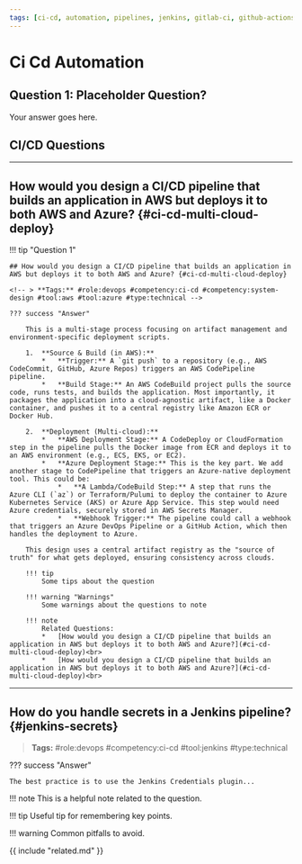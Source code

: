 ```yaml
---
tags: [ci-cd, automation, pipelines, jenkins, gitlab-ci, github-actions, azure-devops]
---
```


# Ci Cd Automation

## Question 1: Placeholder Question?
Your answer goes here.


## CI/CD Questions

---

## How would you design a CI/CD pipeline that builds an application in AWS but deploys it to both AWS and Azure? {#ci-cd-multi-cloud-deploy}

!!! tip "Question 1"

    ## How would you design a CI/CD pipeline that builds an application in AWS but deploys it to both AWS and Azure? {#ci-cd-multi-cloud-deploy}

    <!-- > **Tags:** #role:devops #competency:ci-cd #competency:system-design #tool:aws #tool:azure #type:technical -->

    ??? success "Answer"

        This is a multi-stage process focusing on artifact management and environment-specific deployment scripts.
        
        1.  **Source & Build (in AWS):**
            *   **Trigger:** A `git push` to a repository (e.g., AWS CodeCommit, GitHub, Azure Repos) triggers an AWS CodePipeline pipeline.
            *   **Build Stage:** An AWS CodeBuild project pulls the source code, runs tests, and builds the application. Most importantly, it packages the application into a cloud-agnostic artifact, like a Docker container, and pushes it to a central registry like Amazon ECR or Docker Hub.
        
        2.  **Deployment (Multi-cloud):**
            *   **AWS Deployment Stage:** A CodeDeploy or CloudFormation step in the pipeline pulls the Docker image from ECR and deploys it to an AWS environment (e.g., ECS, EKS, or EC2).
            *   **Azure Deployment Stage:** This is the key part. We add another stage to CodePipeline that triggers an Azure-native deployment tool. This could be:
                *   **A Lambda/CodeBuild Step:** A step that runs the Azure CLI (`az`) or Terraform/Pulumi to deploy the container to Azure Kubernetes Service (AKS) or Azure App Service. This step would need Azure credentials, securely stored in AWS Secrets Manager.
                *   **Webhook Trigger:** The pipeline could call a webhook that triggers an Azure DevOps Pipeline or a GitHub Action, which then handles the deployment to Azure.

        This design uses a central artifact registry as the "source of truth" for what gets deployed, ensuring consistency across clouds.
    
        !!! tip 
            Some tips about the question

        !!! warning "Warnings"
            Some warnings about the questions to note

        !!! note
            Related Questions:
            *   [How would you design a CI/CD pipeline that builds an application in AWS but deploys it to both AWS and Azure?](#ci-cd-multi-cloud-deploy)<br>
            *   [How would you design a CI/CD pipeline that builds an application in AWS but deploys it to both AWS and Azure?](#ci-cd-multi-cloud-deploy)<br>



---

## How do you handle secrets in a Jenkins pipeline? {#jenkins-secrets}

> **Tags:** #role:devops #competency:ci-cd #tool:jenkins #type:technical

??? success "Answer"

    The best practice is to use the Jenkins Credentials plugin...


!!! note
    This is a helpful note related to the question.

!!! tip
    Useful tip for remembering key points.

!!! warning
    Common pitfalls to avoid.

{{ include "related.md" }}
